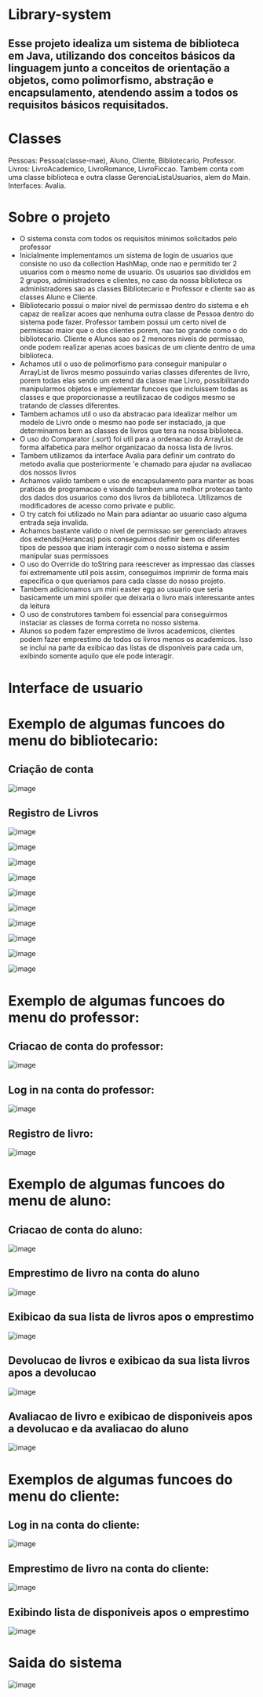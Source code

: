 # Library-system
## Esse projeto idealiza um sistema de biblioteca em Java, utilizando dos conceitos básicos da linguagem junto a conceitos de orientação a objetos, como polimorfismo, abstração e encapsulamento, atendendo assim a todos os requisitos básicos requisitados.

# Classes
Pessoas: Pessoa(classe-mae), Aluno, Cliente, Bibliotecario, Professor.
Livros: LivroAcademico, LivroRomance, LivroFiccao.
Tambem conta com uma classe biblioteca e outra classe GerenciaListaUsuarios, alem do Main.
Interfaces: Avalia.

# Sobre o projeto
- O sistema consta com todos os requisitos minimos solicitados pelo professor
- Inicialmente implementamos um sistema de login de usuarios que consiste no uso da collection HashMap, onde nao e permitido ter 2 usuarios com o mesmo nome de usuario. Os usuarios sao divididos em 2 grupos, administradores e clientes, no caso da nossa biblioteca os administradores sao as classes Bibliotecario e Professor e cliente sao as classes Aluno e Cliente.
- Bibliotecario possui o maior nivel de permissao dentro do sistema e eh capaz de realizar acoes que nenhuma outra classe de Pessoa dentro do sistema pode fazer. Professor tambem possui um certo nivel de permissao maior que o dos clientes porem, nao tao grande como o do bibliotecario. Cliente e Alunos sao os 2 menores niveis de permissao, onde podem realizar apenas acoes basicas de um cliente dentro de uma biblioteca.
- Achamos util o uso de polimorfismo para conseguir manipular o ArrayList de livros mesmo possuindo varias classes diferentes de livro, porem todas elas sendo um extend da classe mae Livro, possibilitando manipularmos objetos e implementar funcoes que incluissem todas as classes e que proporcionasse a reutilizacao de codigos mesmo se tratando de classes diferentes.
- Tambem achamos util o uso da abstracao para idealizar melhor um modelo de Livro onde o mesmo nao pode ser instaciado, ja que determinamos bem as classes de livros que tera na nossa biblioteca.
- O uso do Comparator (.sort) foi util para a ordenacao do ArrayList de forma alfabetica para melhor organizacao da nossa lista de livros.
- Tambem utilizamos da interface Avalia para definir um contrato do metodo avalia que posteriormente 'e chamado para ajudar na avaliacao dos nossos livros
- Achamos valido tambem o uso de encapsulamento para manter as boas praticas de programacao e visando tambem uma melhor protecao tanto dos dados dos usuarios como dos livros da biblioteca. Utilizamos de modificadores de acesso como private e public.
- O try catch foi utilizado no Main para adiantar ao usuario caso alguma entrada seja invalida.
- Achamos bastante valido o nivel de permissao ser gerenciado atraves dos extends(Herancas) pois conseguimos definir bem os diferentes tipos de pessoa que iriam interagir com o nosso sistema e assim manipular suas permissoes
- O uso do Override do toString para reescrever as impressao das classes foi extremamente util pois assim, conseguimos imprimir de forma mais especifica o que queriamos para cada classe do nosso projeto.
- Tambem adicionamos um mini easter egg ao usuario que seria basicamente um mini spoiler que deixaria o livro mais interessante antes da leitura
- O uso de construtores tambem foi essencial para conseguirmos instaciar as classes de forma correta no nosso sistema.
- Alunos so podem fazer emprestimo de livros academicos, clientes podem fazer emprestimo de todos os livros menos os academicos. Isso se inclui na parte da exibicao das listas de disponiveis para cada um, exibindo somente aquilo que ele pode interagir.

# Interface de usuario
# Exemplo de algumas funcoes do menu do bibliotecario:

## Criação de conta

![image](https://github.com/pedromota001/Library-system/assets/135559962/51a589b4-5563-42ce-98f5-09d05f85a01a)

## Registro de Livros

![image](https://github.com/pedromota001/Library-system/assets/135559962/fc0648e1-8d40-4218-8381-3a5e185452c7)

![image](https://github.com/pedromota001/Library-system/assets/135559962/b026fa50-4cef-47ce-8bae-437744a5f1e1)

![image](https://github.com/pedromota001/Library-system/assets/135559962/10af5a8d-c298-4f43-b3b0-fa01e14075ba)

![image](https://github.com/pedromota001/Library-system/assets/135559962/ff095722-111e-433d-aa77-1bad028e2aba)

![image](https://github.com/pedromota001/Library-system/assets/135559962/2e50330a-a011-4cf5-aa1c-748f359dc42e)

![image](https://github.com/pedromota001/Library-system/assets/135559962/463670b2-8cab-473f-9ea9-ed645d8d5779)

![image](https://github.com/pedromota001/Library-system/assets/135559962/b0bdd21d-5e6f-4d8a-982b-72b94c3b5be6)

![image](https://github.com/pedromota001/Library-system/assets/135559962/c141e2e9-7f53-4993-9c9b-0c8382d463bc)

![image](https://github.com/pedromota001/Library-system/assets/135559962/bb456d3f-acbc-47c2-a490-ccdf3ffe3372)

![image](https://github.com/pedromota001/Library-system/assets/135559962/24580e17-b3be-4e12-8aac-8f6205d1b0b3)



# Exemplo de algumas funcoes do menu do professor:

## Criacao de conta do professor:
![image](https://github.com/pedromota001/Library-system/assets/135559962/9d265414-6b45-4ebc-9ed8-e5af25a9d048)

## Log in na conta do professor:
![image](https://github.com/pedromota001/Library-system/assets/135559962/0f2027ba-2b51-432e-839d-7577b5d47da9)

## Registro de livro:
![image](https://github.com/pedromota001/Library-system/assets/135559962/870804dc-20f4-496a-bb35-b0dcabaaad94)


# Exemplo de algumas funcoes do menu de aluno:
## Criacao de conta do aluno:
![image](https://github.com/pedromota001/Library-system/assets/135559962/c99faff8-1994-4072-962e-365b6b1e150b)

## Emprestimo de livro na conta do aluno
![image](https://github.com/pedromota001/Library-system/assets/135559962/5bacd014-a0c4-4049-b981-53944e00183a)


## Exibicao da sua lista de livros apos o emprestimo
![image](https://github.com/pedromota001/Library-system/assets/135559962/bb364981-0612-4bda-9ab3-8568930ba277)


## Devolucao de livros e exibicao da sua lista livros apos a devolucao
![image](https://github.com/pedromota001/Library-system/assets/135559962/4c299c15-f0fe-40fb-8d27-f1e582a190d3)


## Avaliacao de livro e exibicao de disponiveis apos a devolucao e da avaliacao do aluno
![image](https://github.com/pedromota001/Library-system/assets/135559962/7a84bb13-1ad1-426c-8caa-4d2663e1dfe3)



# Exemplos de algumas funcoes do menu do cliente:

## Log in na conta do cliente:
![image](https://github.com/pedromota001/Library-system/assets/135559962/861e27c1-13ed-41da-86b5-90c7012c9e1a)

## Emprestimo de livro na conta do cliente:
![image](https://github.com/pedromota001/Library-system/assets/135559962/419d8357-9b4c-4cbc-9d0f-b0c4665d2b0a)

## Exibindo lista de disponiveis apos o emprestimo
![image](https://github.com/pedromota001/Library-system/assets/135559962/7cc9fabc-9a75-4d39-a2b1-53b019a7611c)


# Saida do sistema

![image](https://github.com/pedromota001/Library-system/assets/135559962/5f4de2b8-6924-46b2-aafb-1a18e89ebd9c)



